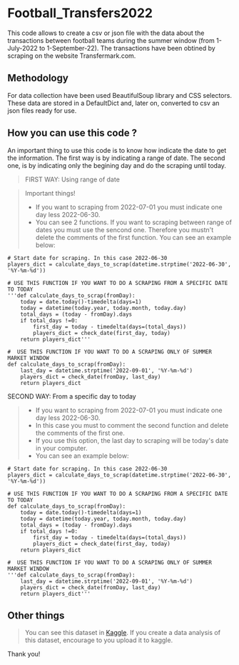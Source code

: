 # Football_Transfers2022

This code allows to create a csv or json file with the data about the transactions between football teams during the summer window (from 1-July-2022 to 1-September-22). The transactions have been obtined by scraping on the website Transfermark.com.

## Methodology

For data collection have been used BeautifulSoup library and CSS selectors. These data are stored in a DefaultDict and, later on, converted to csv an json files ready for use.

## How you can use this code ?

An important thing to use this code is to know how indicate the date to get the information. The first way is by indicating a range of date. The second one, is by indicating only the begining day and do the scraping until today. 

> FIRST WAY: Using range of date

> Important things! 
> - If you want to scraping from 2022-07-01 you must indicate one day less 2022-06-30.  
> - You can see 2 functions. If you want to scraping between range of dates you must use the sencond one. Therefore you mustn't delete the comments of the first function.
> You can see an example below:

```
# Start date for scraping. In this case 2022-06-30
players_dict = calculate_days_to_scrap(datetime.strptime('2022-06-30', '%Y-%m-%d'))

# USE THIS FUNCTION IF YOU WANT TO DO A SCRAPING FROM A SPECIFIC DATE TO TODAY
'''def calculate_days_to_scrap(fromDay):
    today = date.today()-timedelta(days=1)
    today = datetime(today.year, today.month, today.day)
    total_days = (today - fromDay).days
    if total_days !=0:
        first_day = today - timedelta(days=(total_days))
        players_dict = check_date(first_day, today)
    return players_dict'''

#  USE THIS FUNCTION IF YOU WANT TO DO A SCRAPING ONLY OF SUMMER MARKET WINDOW
def calculate_days_to_scrap(fromDay):
    last_day = datetime.strptime('2022-09-01', '%Y-%m-%d')
    players_dict = check_date(fromDay, last_day)   
    return players_dict
```

SECOND WAY: From a specific day to today

> - If you want to scraping from 2022-07-01 you must indicate one day less 2022-06-30.  
> - In this case you must to comment the second function and delete the comments of the first one. 
> - If you use this option, the last day to scraping will be today's date in your computer.
> - You can see an example below:

```
# Start date for scraping. In this case 2022-06-30
players_dict = calculate_days_to_scrap(datetime.strptime('2022-06-30', '%Y-%m-%d'))

# USE THIS FUNCTION IF YOU WANT TO DO A SCRAPING FROM A SPECIFIC DATE TO TODAY
def calculate_days_to_scrap(fromDay):
    today = date.today()-timedelta(days=1)
    today = datetime(today.year, today.month, today.day)
    total_days = (today - fromDay).days
    if total_days !=0:
        first_day = today - timedelta(days=(total_days))
        players_dict = check_date(first_day, today)
    return players_dict

#  USE THIS FUNCTION IF YOU WANT TO DO A SCRAPING ONLY OF SUMMER MARKET WINDOW
'''def calculate_days_to_scrap(fromDay):
    last_day = datetime.strptime('2022-09-01', '%Y-%m-%d')
    players_dict = check_date(fromDay, last_day)   
    return players_dict'''
```

## Other things
> You can see this dataset in [Kaggle](https://www.kaggle.com/datasets/davidmolina/football-summer-market-2022). If you create a data analysis of this dataset, encourage to you upload it to kaggle.

Thank you!

